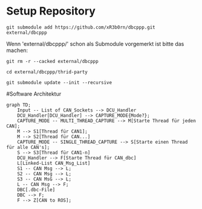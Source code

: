 # Setup Repository

```
git submodule add https://github.com/xR3b0rn/dbcppp.git external/dbcppp
```

Wenn 'external/dbcppp/' schon als Submodule vorgemerkt ist bitte das machen:

```
git rm -r --cacked external/dbcppp
```

```
cd external/dbcppp/thrid-party

git submodule update --init --recursive
```



#Software Architektur

```mermaid
graph TD;
    Input -- List of CAN_Sockets --> DCU_Handler
    DCU_Handler[DCU_Handler] --> CAPTURE_MODE{Mode?};
    CAPTURE_MODE -- MULTI_THREAD_CAPTURE --> M[Starte Thread für jeden CAN];
    M --> S1[Thread für CAN1];
    M --> S2[Thread für CAN...]
    CAPTURE_MODE -- SINGLE_THREAD_CAPTURE --> S[Starte einen Thread für alle CAN's];
    S --> S3[Thread für CAN1-n]
    DCU_Handler --> F[Starte Thread für CAN_dbc]
    L[Linked-List CAN_Msg_List]
    S1 -- CAN Msg --> L;
    S2 -- CAN Msg --> L;
    S3 -- CAN MsG --> L;
    L -- CAN Msg --> F;
    DBC[.dbc-File]
    DBC --> F; 
    F --> Z[CAN to ROS];
    
```

